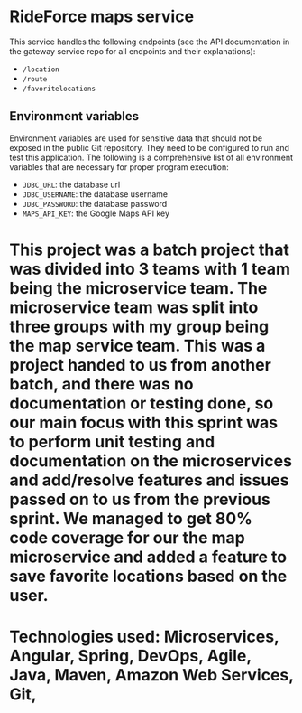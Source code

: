 # RideForce maps service

This service handles the following endpoints (see the API documentation in
the gateway service repo for all endpoints and their explanations):

- `/location`
- `/route`
- `/favoritelocations`

## Environment variables

Environment variables are used for sensitive data that should not be exposed
in the public Git repository. They need to be configured to run and test this application. The following is a comprehensive list of all
environment variables that are necessary for proper program execution:

- `JDBC_URL`: the database url
- `JDBC_USERNAME`: the database username
- `JDBC_PASSWORD`: the database password
- `MAPS_API_KEY`: the Google Maps API key

# This project was a batch project that was divided into 3 teams with 1 team being the microservice team. The microservice team was split into three groups with my group being the map service team. This was a project handed to us from another batch, and there was no documentation or testing done, so our main focus with this sprint was to perform unit testing and documentation on the microservices and add/resolve features and issues passed on to us from the previous sprint. We managed to get 80% code coverage for our the map microservice and added a feature to save favorite locations based on the user.

# Technologies used: Microservices, Angular, Spring, DevOps, Agile, Java, Maven, Amazon Web Services, Git, 
